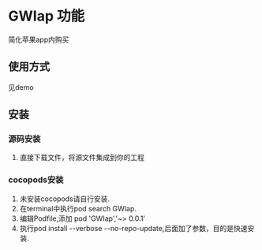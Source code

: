  GWIap 功能
=========================
简化苹果app内购买

使用方式
------------------------
见demo

安装
------------------------
### 源码安装

1. 直接下载文件，将源文件集成到你的工程

### cocopods安装
1. 未安装cocopods请自行安装.
2. 在terminal中执行pod search GWIap.
3. 编辑Podfile,添加 pod 'GWIap','~> 0.0.1'
4. 执行pod install --verbose --no-repo-update,后面加了参数，目的是快速安装.


